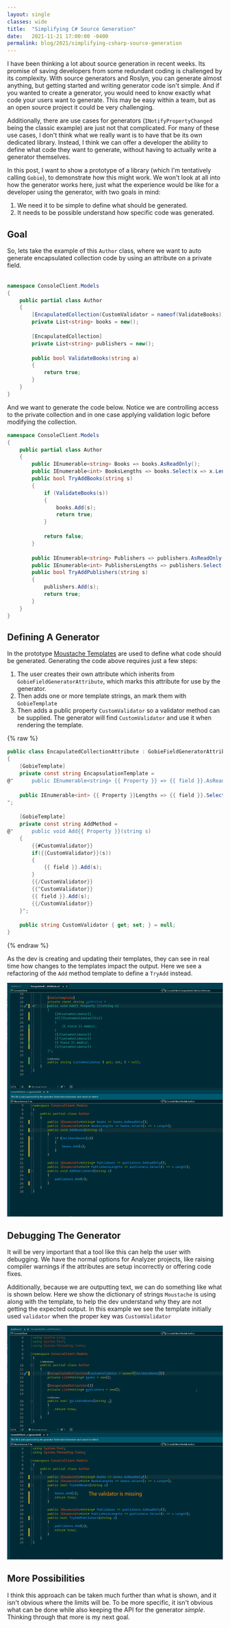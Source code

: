 ```yaml
---
layout: single
classes: wide
title:  "Simplifying C# Source Generation"
date:   2021-11-21 17:00:00 -0400
permalink: blog/2021/simplifying-csharp-source-generation
---
```


I have been thinking a lot about source generation in recent weeks. Its promise of saving developers from some redundant coding is challenged by its complexity. With source generators and Roslyn, you can generate almost anything, but getting started and writing generator code isn't simple. And if you wanted to create a generator, you would need to know exactly what code your users want to generate. This may be easy within a team, but as an open source project it could be very challenging.

Additionally, there are use cases for generators (`INotifyPropertyChanged` being the classic example) are just not that complicated. For many of these use cases, I don't think what we really want is to have that be its own dedicated library. Instead, I think we can offer a developer the ability to define what code they want to generate, without having to actually write a generator themselves.

In this post, I want to show a prototype of a library (which I'm tentatively calling `Gobie`), to demonstrate how this might work. We won't look at all into how the generator works here, just what the experience would be like for a developer using the generator, with two goals in mind:

1. We need it to be simple to define what should be generated.
2. It needs to be possible understand how specific code was generated.

## Goal

So, lets take the example of this `Author` class, where we want to auto generate encapsulated collection code by using an attribute on a private field. 

``` csharp

namespace ConsoleClient.Models
{
    public partial class Author
    {
        [EncapulatedCollection(CustomValidator = nameof(ValidateBooks))]
        private List<string> books = new();

        [EncapulatedCollection]
        private List<string> publishers = new();

        public bool ValidateBooks(string a)
        {
            return true;
        }
    }
}
```

And we want to generate the code below. Notice we are controlling access to the private collection and in one case applying validation logic before modifying the collection. 

``` csharp
namespace ConsoleClient.Models
{
    public partial class Author
    {
        public IEnumerable<string> Books => books.AsReadOnly();
        public IEnumerable<int> BooksLengths => books.Select(x => x.Length);
        public bool TryAddBooks(string s)
        {
            if (ValidateBooks(s))
            {
                books.Add(s);
                return true;
            }

            return false;
        }

        public IEnumerable<string> Publishers => publishers.AsReadOnly();
        public IEnumerable<int> PublishersLengths => publishers.Select(x => x.Length);
        public bool TryAddPublishers(string s)
        {
            publishers.Add(s);
            return true;
        }
    }
}
```

## Defining A Generator

In the prototype [Moustache Templates](https://mustache.github.io/mustache.5.html) are used to define what code should be generated. Generating the code above requires just a few steps:

1. The user creates their own attribute which inherits from `GobieFieldGeneratorAttribute`, which marks this attribute for use by the generator.
2. Then adds one or more template strings, an mark them with `GobieTemplate`
3. Then adds a public property `CustomValidator` so a validator method can be supplied. The generator will find `CustomValidator` and use it when rendering the template.


{% raw %}
``` csharp
public class EncapulatedCollectionAttribute : GobieFieldGeneratorAttribute
{
    [GobieTemplate]
    private const string EncapsulationTemplate =
@"      public IEnumerable<string> {{ Property }} => {{ field }}.AsReadOnly();

    public IEnumerable<int> {{ Property }}Lengths => {{ field }}.Select(x => x.Length);
";

    [GobieTemplate]
    private const string AddMethod =
@"      public void Add{{ Property }}(string s)
    {
        {{#CustomValidator}}
        if({{CustomValidator}}(s))
        {
            {{ field }}.Add(s);
        }
        {{/CustomValidator}}
        {{^CustomValidator}}
        {{ field }}.Add(s);
        {{/CustomValidator}}
    }";

    public string CustomValidator { get; set; } = null;
}
```
{% endraw %}

As the dev is creating and updating their templates, they can see in real time how changes to the templates impact the output. Here we see a refactoring of the `Add` method template to define a  `TryAdd` instead.

![](/images/2021/simplifying-source-generation/template-update.gif)

## Debugging The Generator

It will be very important that a tool like this can help the user with debugging. We have the normal options for Analyzer projects, like raising compiler warnings if the attributes are setup incorrectly or offering code fixes.  

Additionally, because we are outputting text, we can do something like what is shown below. Here we show the dictionary of strings `Moustache` is using along with the template, to help the dev understand why they are not getting the expected output. In this example we see the template initially used `validator` when the proper key was `CustomValidator`

![](/images/2021/simplifying-source-generation/debug-template-issue.gif)

## More Possibilities

I think this approach can be taken much further than what is shown, and it isn't obvious where the limits will be. To be more specific, it isn't obvious what can be done while also keeping the API for the generator *simple*. Thinking through that more is my next goal.
